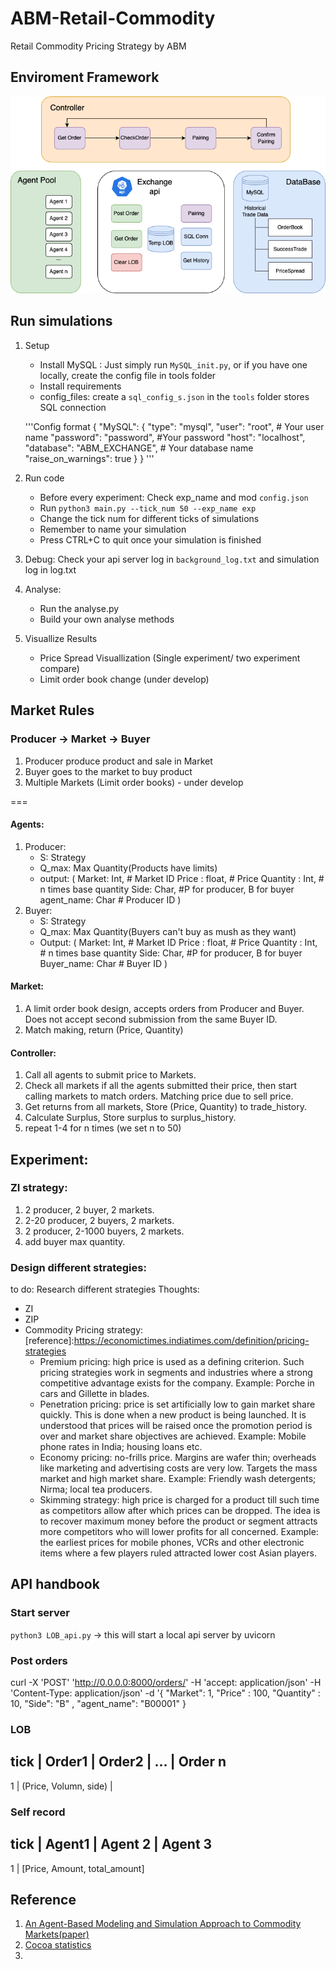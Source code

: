 # ABM-Retail-Commodity
Retail Commodity Pricing Strategy by ABM

## Enviroment Framework
![System](./picture/system.png)

## Run simulations
1. Setup
    - Install MySQL : Just simply run `MySQL_init.py`, 
      or if you have one locally, create the config file in tools folder
    - Install requirements
    - config_files:  create a `sql_config_s.json` in the `tools` folder stores SQL connection

    '''Config format
    {
        "MySQL": {
        "type": "mysql",
        "user": "root", # Your user name
        "password": "password", #Your password
        "host": "localhost",
        "database": "ABM_EXCHANGE", # Your database name
        "raise_on_warnings": true
        }
    }
    '''

2. Run code
    - Before every experiment: Check exp_name and mod `config.json`
    - Run `python3 main.py --tick_num 50 --exp_name exp`
    - Change the tick num for different ticks of simulations
    - Remember to name your simulation
    - Press CTRL+C to quit once your simulation is finished
    
3. Debug:
    Check your api server log in `background_log.txt` and simulation log in log.txt

4. Analyse:
    - Run the analyse.py
    - Build your own analyse methods

5. Visuallize Results
    - Price Spread Visuallization (Single experiment/ two experiment compare)
    - Limit order book change (under develop)

## Market Rules
### Producer -> Market -> Buyer
1. Producer produce product and sale in Market
2. Buyer goes to the market to buy product
3. Multiple Markets (Limit order books) - under develop



===

#### Agents:
1. Producer: 
    - S: Strategy
    - Q_max: Max Quantity(Products have limits)
    - output: (
        Market: Int, # Market ID
        Price : float, # Price
        Quantity : Int, # n times base quantity
        Side: Char, #P for producer, B for buyer
        agent_name: Char # Producer ID
        )
2. Buyer:
    - S: Strategy
    - Q_max: Max Quantity(Buyers can't buy as mush as they want)
    - Output: (
        Market: Int, # Market ID
        Price : float, # Price
        Quantity : Int, # n times base quantity
        Side: Char, #P for producer, B for buyer
        Buyer_name: Char # Buyer ID
        )
#### Market:
1. A limit order book design, accepts orders from Producer and Buyer. Does not accept second submission from the same Buyer ID.
2. Match making, return (Price, Quantity)

#### Controller:
1. Call all agents to submit price to Markets.
2. Check all markets if all the agents submitted their price, then start calling markets to match orders. Matching price due to sell price.
3. Get returns from all markets, Store (Price, Quantity) to trade_history. 
4. Calculate Surplus, Store surplus to surplus_history.
5. repeat 1-4 for n times (we set n to 50)


## Experiment:
### ZI strategy:
1. 2 producer, 2 buyer, 2 markets. 
2. 2-20 producer, 2 buyers, 2 markets. 
3. 2 producer, 2-1000 buyers, 2 markets.
4. add buyer max quantity.

### Design different strategies:
to do: Research different strategies
Thoughts:
- ZI
- ZIP
- Commodity Pricing strategy: 
[reference]:https://economictimes.indiatimes.com/definition/pricing-strategies
    - Premium pricing: high price is used as a defining criterion. Such pricing strategies work in segments and industries where a strong competitive advantage exists for the company. Example: Porche in cars and Gillette in blades.
    - Penetration pricing: price is set artificially low to gain market share quickly. This is done when a new product is being launched. It is understood that prices will be raised once the promotion period is over and market share objectives are achieved. Example: Mobile phone rates in India; housing loans etc.
    - Economy pricing: no-frills price. Margins are wafer thin; overheads like marketing and advertising costs are very low. Targets the mass market and high market share. Example: Friendly wash detergents; Nirma; local tea producers.
    - Skimming strategy: high price is charged for a product till such time as competitors allow after which prices can be dropped. The idea is to recover maximum money before the product or segment attracts more competitors who will lower profits for all concerned. Example: the earliest prices for mobile phones, VCRs and other electronic items where a few players ruled attracted lower cost Asian players. 


## API handbook
### Start server
`python3 LOB_api.py` -> this will start a local api server  by uvicorn

### Post orders
curl -X 'POST' 'http://0.0.0.0:8000/orders/' -H 'accept: application/json'  -H 'Content-Type: application/json' 
  -d '{
    "Market": 1,
    "Price" : 100,
    "Quantity" :  10,
    "Side": "B" ,
    "agent_name": "B00001"
}

### LOB
tick | Order1 | Order2 | ... | Order n
---
1    |  (Price, Volumn, side) | 

### Self record
tick | Agent1 | Agent 2 | Agent 3
---
1    | [Price, Amount, total_amount]

## Reference
1. [An Agent-Based Modeling and Simulation Approach to Commodity Markets(paper)](https://journals.sagepub.com/doi/10.1177/0894439318768454?icid=int.sj-abstract.similar-articles.1)
2. [Cocoa statistics](https://www.statista.com/outlook/cmo/hot-drinks/cocoa/worldwide#key-players)
3. 

